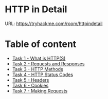 # HTTP in Detail

URL: https://tryhackme.com/room/httpindetail

# Table of content

- [Task 1 - What is HTTP(S)]()
- [Task 2 - Requests and Responses]()
- [Task 3 - HTTP Methods]()
- [Task 4 - HTTP Status Codes]()
- [Task 5 - Headers]()
- [Task 6 - Cookies]()
- [Task 7 - Making Requests]()
